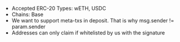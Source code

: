 - Accepted ERC-20 Types: wETH, USDC
- Chains: Base
- We want to support meta-txs in deposit. That is why msg.sender != param.sender
- Addresses can only claim if whitelisted by us with the signature
